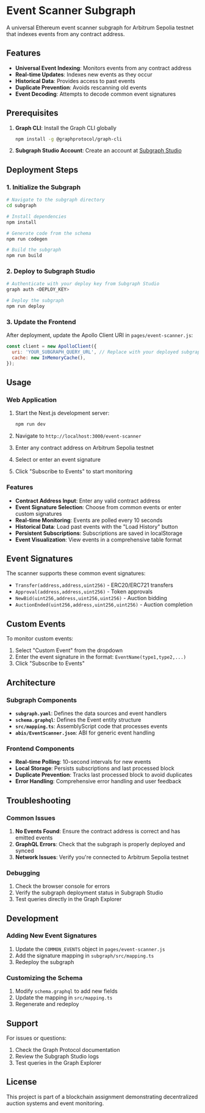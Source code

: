 # Event Scanner Subgraph

A universal Ethereum event scanner subgraph for Arbitrum Sepolia testnet that indexes events from any contract address.

## Features

- **Universal Event Indexing**: Monitors events from any contract address
- **Real-time Updates**: Indexes new events as they occur
- **Historical Data**: Provides access to past events
- **Duplicate Prevention**: Avoids rescanning old events
- **Event Decoding**: Attempts to decode common event signatures

## Prerequisites

1. **Graph CLI**: Install the Graph CLI globally
   ```bash
   npm install -g @graphprotocol/graph-cli
   ```

2. **Subgraph Studio Account**: Create an account at [Subgraph Studio](https://studio.thegraph.com/)

## Deployment Steps

### 1. Initialize the Subgraph

```bash
# Navigate to the subgraph directory
cd subgraph

# Install dependencies
npm install

# Generate code from the schema
npm run codegen

# Build the subgraph
npm run build
```

### 2. Deploy to Subgraph Studio

```bash
# Authenticate with your deploy key from Subgraph Studio
graph auth <DEPLOY_KEY>

# Deploy the subgraph
npm run deploy
```

### 3. Update the Frontend

After deployment, update the Apollo Client URI in `pages/event-scanner.js`:

```javascript
const client = new ApolloClient({
  uri: 'YOUR_SUBGRAPH_QUERY_URL', // Replace with your deployed subgraph URL
  cache: new InMemoryCache(),
});
```

## Usage

### Web Application

1. Start the Next.js development server:
   ```bash
   npm run dev
   ```

2. Navigate to `http://localhost:3000/event-scanner`

3. Enter any contract address on Arbitrum Sepolia testnet

4. Select or enter an event signature

5. Click "Subscribe to Events" to start monitoring

### Features

- **Contract Address Input**: Enter any valid contract address
- **Event Signature Selection**: Choose from common events or enter custom signatures
- **Real-time Monitoring**: Events are polled every 10 seconds
- **Historical Data**: Load past events with the "Load History" button
- **Persistent Subscriptions**: Subscriptions are saved in localStorage
- **Event Visualization**: View events in a comprehensive table format

## Event Signatures

The scanner supports these common event signatures:

- `Transfer(address,address,uint256)` - ERC20/ERC721 transfers
- `Approval(address,address,uint256)` - Token approvals
- `NewBid(uint256,address,uint256,uint256)` - Auction bidding
- `AuctionEnded(uint256,address,uint256,uint256)` - Auction completion

## Custom Events

To monitor custom events:

1. Select "Custom Event" from the dropdown
2. Enter the event signature in the format: `EventName(type1,type2,...)`
3. Click "Subscribe to Events"

## Architecture

### Subgraph Components

- **`subgraph.yaml`**: Defines the data sources and event handlers
- **`schema.graphql`**: Defines the Event entity structure
- **`src/mapping.ts`**: AssemblyScript code that processes events
- **`abis/EventScanner.json`**: ABI for generic event handling

### Frontend Components

- **Real-time Polling**: 10-second intervals for new events
- **Local Storage**: Persists subscriptions and last processed block
- **Duplicate Prevention**: Tracks last processed block to avoid duplicates
- **Error Handling**: Comprehensive error handling and user feedback

## Troubleshooting

### Common Issues

1. **No Events Found**: Ensure the contract address is correct and has emitted events
2. **GraphQL Errors**: Check that the subgraph is properly deployed and synced
3. **Network Issues**: Verify you're connected to Arbitrum Sepolia testnet

### Debugging

1. Check the browser console for errors
2. Verify the subgraph deployment status in Subgraph Studio
3. Test queries directly in the Graph Explorer

## Development

### Adding New Event Signatures

1. Update the `COMMON_EVENTS` object in `pages/event-scanner.js`
2. Add the signature mapping in `subgraph/src/mapping.ts`
3. Redeploy the subgraph

### Customizing the Schema

1. Modify `schema.graphql` to add new fields
2. Update the mapping in `src/mapping.ts`
3. Regenerate and redeploy

## Support

For issues or questions:

1. Check the Graph Protocol documentation
2. Review the Subgraph Studio logs
3. Test queries in the Graph Explorer

## License

This project is part of a blockchain assignment demonstrating decentralized auction systems and event monitoring. 
